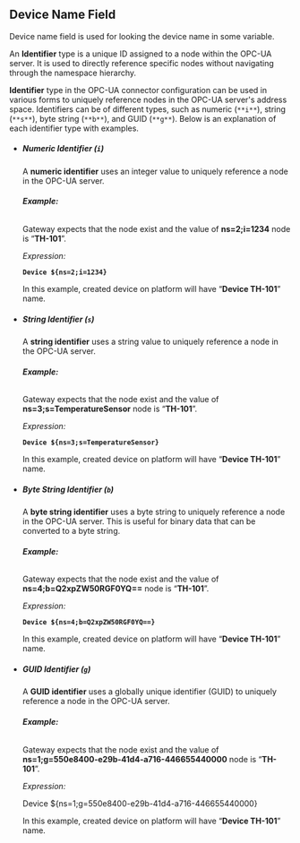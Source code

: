 ## Device Name Field

Device name field is used for looking the device name in some variable.

An **Identifier** type is a unique ID assigned to a node within the OPC-UA server. It is used to directly reference 
specific nodes without navigating through the namespace hierarchy.

**Identifier** type in the OPC-UA connector configuration can be used in various forms to uniquely reference nodes in 
the OPC-UA server's address space. Identifiers can be of different types, such as numeric (`**i**`), string (`**s**`), 
byte string (`**b**`), and GUID (`**g**`). Below is an explanation of each identifier type with examples.

- ##### **Numeric Identifier (`i`)**
    
  A **numeric identifier** uses an integer value to uniquely reference a node in the OPC-UA server.

  ###### **Example:**

  Gateway expects that the node exist and the value of **ns=2;i=1234** node is “**TH-101**”.

  _Expression:_

  **`Device ${ns=2;i=1234}`**
  
  In this example, created device on platform will have “**Device TH-101**” name.

- ##### **String Identifier (`s`)**

  A **string identifier** uses a string value to uniquely reference a node in the OPC-UA server.

  ###### **Example:**

  Gateway expects that the node exist and the value of **ns=3;s=TemperatureSensor** node is “**TH-101**”.

  _Expression:_

  **`Device ${ns=3;s=TemperatureSensor}`**

  In this example, created device on platform will have “**Device TH-101**” name.

- ##### **Byte String Identifier (`b`)**

  A **byte string identifier** uses a byte string to uniquely reference a node in the OPC-UA server. 
  This is useful for binary data that can be converted to a byte string.

  ###### **Example:**

  Gateway expects that the node exist and the value of **ns=4;b=Q2xpZW50RGF0YQ==** node is “**TH-101**”.

  _Expression:_

  **`Device ${ns=4;b=Q2xpZW50RGF0YQ==}`**

  In this example, created device on platform will have “**Device TH-101**” name.

- ##### GUID Identifier (**`g`**)

  A **GUID identifier** uses a globally unique identifier (GUID) to uniquely reference a node in the OPC-UA server.

  ###### **Example:**

  Gateway expects that the node exist and the value of **ns=1;g=550e8400-e29b-41d4-a716-446655440000** node is “**TH-101**”.

  _Expression:_

  Device ${ns=1;g=550e8400-e29b-41d4-a716-446655440000}

  In this example, created device on platform will have “**Device TH-101**” name.

